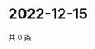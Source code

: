 # 2022-12-15

共 0 条

<!-- BEGIN WEIBO -->
<!-- 最后更新时间 Thu Dec 15 2022 14:18:25 GMT+0800 (China Standard Time) -->

<!-- END WEIBO -->
